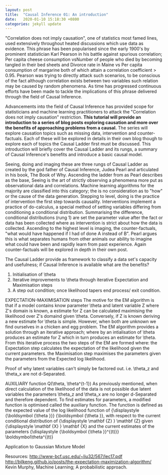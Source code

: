 ```yaml
---
layout: post
title:  "Causal Inference 01: An introduction"
date:   2020-01-10 15:18:30 +0800
categories: jekyll update
---
```


"Correlation does not imply causation", one of statistics most famed lines, used extensively throughout heated discussions which use data as evidence. This phrase has been popularised since the early 1900's by prominent statistician Karl Pearson in his battle against spurious correlation; Per capita cheese consumption vsNumber of people who died by becoming tangled in their bed sheets and Divorce rate in Maine vs Per capita consumption of margarine both of which attain a correlation coefficient > 0.95. Pearson was trying to directly attack such scenarios, to be conscious of the fact although correlation exists between two variables such relation may be caused by random phenomena. As time has progressed continuous efforts have been made to tackle the implications of this phrase delivered through the field of Causal Inference.

Advancements into the field of Causal Inference has provided scope for statisticians and machine learning practitioners to attack the "Correlation does not imply causation" restriction. **This tutorial will provide an introduction to a series of blog posts exploring causation and more over the benefits of approaching problems from a causal.** The series will explore causation topics such as missing data, intervention and counter-factuals. Each of these will be explored in details in their own blog though to explore each of topics the Causal Ladder first must be discussed. This introduction will briefly cover the Causal Ladder and its rungs, a summary of Causal Inference's benefits and introduce a basic causal model.

Seeing, doing and imaging these are three rungs of Causal Ladder as created by the god father of Causal Inference, Judea Pearl and articulated in his book, The Book of Why. Ascending the ladder from as Pearl describes as the base, Seeing is the art of strictly observing a phenomena more put as observational data and correlations. Machine learning algorithms for the majority are classified into this category; the is no consideration as to "how" or the cause of the data generation. Stepping to level, doing is the practice of intervention the first step towards causality. Interventions implement a practice of do-calculus, a special method of setting variables differing from conditioning a conditional distribution. Summarising the difference, conditional distributions (rung 1) are set the parameter value after the fact or data has been collected where as intervention is strict about how the data is collected. Ascending to the highest level is imaging, the counter-factuals, "what would have happened if I had of done A instead of B". Pearl argues this is what separates humans from other animals our ability to imagine what could have been and rapidly learn from past experience. Again counter-factuals will be explored in depth in their own post.

The Causal Ladder provide as framework to classify a data set's capacity and usefulness; if Causal Inference is available what are the benefits?



  1. Initialisation of \theta
  2. Iterative improvements to \theta through iterative Expectation and Maximisation steps
  3. A step out condition; once likelihood tapers end process/ exit condition.

EXPECTATION-MAXIMISATION steps
The motive for the EM algorithm is that if a model contains know parameter \theta and latent variable Z where Z's domain is known, a estimate for Z can be calculated maximising the likelihood over Z's domaind given \theta.
Conversely, if Z is known deriving a new estimate for \theta is simple. However, when both are unknown we find ourselves in a chicken and egg problem.
The EM algorithm provides a solution through an iterative approach; where by an intialisation of \theta produces an estimate for Z which in turn produces an estimate for \theta.
From this iterative process the two steps of the EM are formed where:
  the Expectation step calculates the expectation of the likelihood given the current parameters.
  the Maximisation step maximises the parameters given the parameters from the Expected log likelihood.

Proof of why latent variables can't simply be factored out.
  i.e. \theta_z and \theta_x are not d-Separated.

AUXILIARY function Q(\theta, \theta^{t-1})
As previously mentioned, when direct calculation of the likelihood of the data is not possible due latent variables the parameters \theta_z and \theta_x are no longer d-Separated and therefore dependent.
To find estimates for parameters, a modified function is optimised called the auxiliary function.
The function is defined as the expected value of the log likelihood function of {\displaystyle {\boldsymbol {\theta }}} {\boldsymbol {\theta }}, with respect to the current conditional distribution of {\displaystyle \mathbf {Z} } \mathbf {Z}  given {\displaystyle \mathbf {X} } \mathbf {X}  and the current estimates of the parameters {\displaystyle {\boldsymbol {\theta }}^{(t)}} \boldsymbol\theta^{(t)}

Application to Gaussian Mixture Model


Resources:
http://www-bcf.usc.edu/~liu32/567/lec17.pdf
http://bjlkeng.github.io/posts/the-expectation-maximization-algorithm/
Kevin Murphy, Machine Learning; A probabilistic approach.
